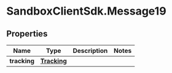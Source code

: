 # SandboxClientSdk.Message19

## Properties
Name | Type | Description | Notes
------------ | ------------- | ------------- | -------------
**tracking** | [**Tracking**](Tracking.md) |  | 
